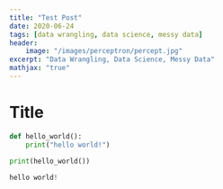 ```yaml
---
title: "Test Post"
date: 2020-06-24
tags: [data wrangling, data science, messy data]
header:
	image: "/images/perceptron/percept.jpg"
excerpt: "Data Wrangling, Data Science, Messy Data"
mathjax: "true"
---
```


# Title


```python
def hello_world():
    print("hello world!")
    
print(hello_world())
```


```python
hello world!
```
